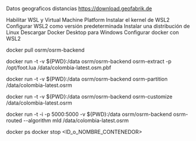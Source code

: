 Datos geograficos distancias
https://download.geofabrik.de

Habilitar WSL y Virtual Machine Platform
Instalar el kernel de WSL2
Configurar WSL2 como versión predeterminada
Instalar una distribución de Linux
Descargar Docker Desktop para Windows
Configurar docker con WSL2

docker pull osrm/osrm-backend

docker run -t -v ${PWD}:/data osrm/osrm-backend osrm-extract -p /opt/foot.lua /data/colombia-latest.osm.pbf

docker run -t -v ${PWD}:/data osrm/osrm-backend osrm-partition /data/colombia-latest.osrm

docker run -t -v ${PWD}:/data osrm/osrm-backend osrm-customize /data/colombia-latest.osrm

docker run -t -i -p 5000:5000 -v ${PWD}:/data osrm/osrm-backend osrm-routed --algorithm mld /data/colombia-latest.osrm

docker ps
docker stop <ID_o_NOMBRE_CONTENEDOR>